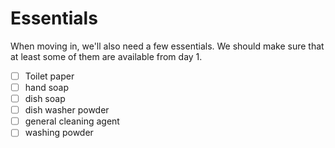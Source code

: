 # Essentials
When moving in, we'll also need a few essentials. We should make sure that at least some of them are available from day 1.

- [ ] Toilet paper
- [ ] hand soap
- [ ] dish soap
- [ ] dish washer powder
- [ ] general cleaning agent
- [ ] washing powder
